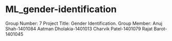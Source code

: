 # ML_gender-identification
Group Number: 7
Project Title: Gender Identification.
Group Member: 
    Anuj Shah-1401084
    Aatman Dholakia-1401013
    Charvik Patel-1401079
    Rajat Barot-1401045

